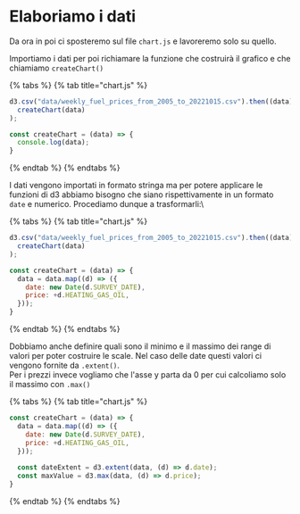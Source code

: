 # Elaboriamo i dati

Da ora in poi ci sposteremo sul file `chart.js` e lavoreremo solo su quello.&#x20;

Importiamo i dati per poi richiamare la funzione che costruirà il grafico e che chiamiamo `createChart()`

{% tabs %}
{% tab title="chart.js" %}
```javascript
d3.csv("data/weekly_fuel_prices_from_2005_to_20221015.csv").then((data) =>
  createChart(data)
);

const createChart = (data) => {
  console.log(data);
}
```
{% endtab %}
{% endtabs %}

I dati vengono importati in formato stringa ma per potere applicare le funzioni di d3 abbiamo bisogno che siano rispettivamente in un formato `date` e numerico. Procediamo dunque a trasformarli:\


{% tabs %}
{% tab title="chart.js" %}
```javascript
d3.csv("data/weekly_fuel_prices_from_2005_to_20221015.csv").then((data) =>
  createChart(data)
);

const createChart = (data) => {
  data = data.map((d) => ({
    date: new Date(d.SURVEY_DATE),
    price: +d.HEATING_GAS_OIL,
  }));
}
```
{% endtab %}
{% endtabs %}

Dobbiamo anche definire quali sono il minimo e il massimo dei range di valori per poter costruire le scale. Nel caso delle date questi valori ci vengono fornite da `.extent()`.\
Per i prezzi invece vogliamo che l'asse y parta da 0 per cui calcoliamo solo il massimo con `.max()`

{% tabs %}
{% tab title="chart.js" %}
```javascript
const createChart = (data) => {
  data = data.map((d) => ({
    date: new Date(d.SURVEY_DATE),
    price: +d.HEATING_GAS_OIL,
  }));
  
  const dateExtent = d3.extent(data, (d) => d.date);
  const maxValue = d3.max(data, (d) => d.price);
}

```
{% endtab %}
{% endtabs %}
